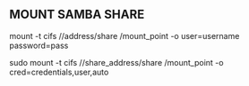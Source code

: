 ## MOUNT SAMBA SHARE
mount -t cifs //address/share /mount_point -o user=username password=pass		

sudo mount -t cifs //share_address/share /mount_point -o cred=credentials,user,auto